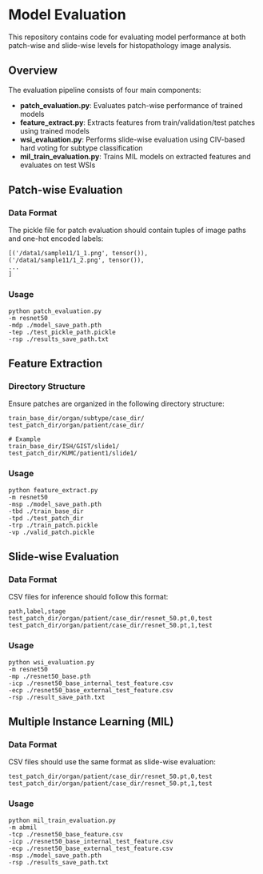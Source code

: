 # Model Evaluation

This repository contains code for evaluating model performance at both patch-wise and slide-wise levels for histopathology image analysis.

## Overview

The evaluation pipeline consists of four main components:

- **patch_evaluation.py**: Evaluates patch-wise performance of trained models
- **feature_extract.py**: Extracts features from train/validation/test patches using trained models
- **wsi_evaluation.py**: Performs slide-wise evaluation using CIV-based hard voting for subtype classification
- **mil_train_evaluation.py**: Trains MIL models on extracted features and evaluates on test WSIs


## Patch-wise Evaluation

### Data Format
The pickle file for patch evaluation should contain tuples of image paths and one-hot encoded labels:
```
[('/data1/sample11/1_1.png', tensor()),
('/data1/sample11/1_2.png', tensor()),
...
]
```

### Usage
```
python patch_evaluation.py
-m resnet50
-mdp ./model_save_path.pth
-tep ./test_pickle_path.pickle
-rsp ./results_save_path.txt
```


## Feature Extraction

### Directory Structure
Ensure patches are organized in the following directory structure:
```
train_base_dir/organ/subtype/case_dir/
test_patch_dir/organ/patient/case_dir/

# Example
train_base_dir/ISH/GIST/slide1/
test_patch_dir/KUMC/patient1/slide1/
```

### Usage
```
python feature_extract.py
-m resnet50
-msp ./model_save_path.pth
-tbd ./train_base_dir
-tpd ./test_patch_dir
-trp ./train_patch.pickle
-vp ./valid_patch.pickle
```


## Slide-wise Evaluation

### Data Format
CSV files for inference should follow this format:

```
path,label,stage
test_patch_dir/organ/patient/case_dir/resnet_50.pt,0,test
test_patch_dir/organ/patient/case_dir/resnet_50.pt,1,test
```

### Usage
```
python wsi_evaluation.py
-m resnet50
-mp ./resnet50_base.pth
-icp ./resnet50_base_internal_test_feature.csv
-ecp ./resnet50_base_external_test_feature.csv
-rsp ./result_save_path.txt
```


## Multiple Instance Learning (MIL)

### Data Format
CSV files should use the same format as slide-wise evaluation:
```
test_patch_dir/organ/patient/case_dir/resnet_50.pt,0,test
test_patch_dir/organ/patient/case_dir/resnet_50.pt,1,test
```

### Usage
```
python mil_train_evaluation.py
-m abmil
-tcp ./resnet50_base_feature.csv
-icp ./resnet50_base_internal_test_feature.csv
-ecp ./resnet50_base_external_test_feature.csv
-msp ./model_save_path.pth
-rsp ./results_save_path.txt
```